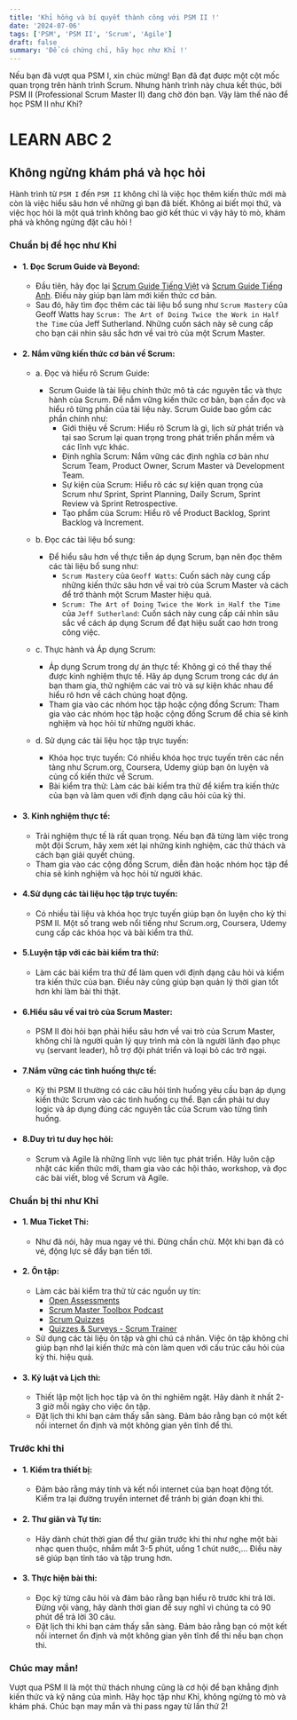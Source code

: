 ```yaml
---
title: 'Khỉ hồng và bí quyết thành công với PSM II !'
date: '2024-07-06'
tags: ['PSM', 'PSM II', 'Scrum', 'Agile']
draft: false
summary: 'Để có chứng chỉ, hãy học như Khỉ !'
---
```


Nếu bạn đã vượt qua PSM I, xin chúc mừng! Bạn đã đạt được một cột mốc quan trọng trên hành trình Scrum. Nhưng hành trình này chưa kết thúc, bởi PSM II (Professional Scrum Master II) đang chờ đón bạn. Vậy làm thế nào để học PSM II như Khỉ?
# LEARN ABC 2
## Không ngừng khám phá và học hỏi

Hành trình từ `PSM I` đến `PSM II` không chỉ là việc học thêm kiến thức mới mà còn là việc hiểu sâu hơn về những gì bạn đã biết. Không ai biết mọi thứ, và việc học hỏi là một quá trình không bao giờ kết thúc vì vậy hãy tò mò, khám phá và không ngừng đặt câu hỏi !


### Chuẩn bị để học như Khỉ 

- #### 1. Đọc Scrum Guide và Beyond:
  - Đầu tiên, hãy đọc lại [Scrum Guide Tiếng Việt](https://scrumguides.org/docs/scrumguide/v2020/2020-Scrum-Guide-Vietnamese.pdf) và [Scrum Guide Tiếng Anh](https://scrumguides.org/docs/scrumguide/v2020/2020-Scrum-Guide-US.pdf). Điều này giúp bạn làm mới kiến thức cơ bản.
  - Sau đó, hãy tìm đọc thêm các tài liệu bổ sung như `Scrum Mastery` của Geoff Watts hay `Scrum: The Art of Doing Twice the Work in Half the Time` của Jeff Sutherland. Những cuốn sách này sẽ cung cấp cho bạn cái nhìn sâu sắc hơn về vai trò của một Scrum Master.


- #### 2. Nắm vững kiến thức cơ bản về Scrum:
  - a. Đọc và hiểu rõ Scrum Guide:
    - Scrum Guide là tài liệu chính thức mô tả các nguyên tắc và thực hành của Scrum. Để nắm vững kiến thức cơ bản, bạn cần đọc và hiểu rõ từng phần của tài liệu này. Scrum Guide bao gồm các phần chính như:
      - Giới thiệu về Scrum: Hiểu rõ Scrum là gì, lịch sử phát triển và tại sao Scrum lại quan trọng trong phát triển phần mềm và các lĩnh vực khác.
      - Định nghĩa Scrum: Nắm vững các định nghĩa cơ bản như Scrum Team, Product Owner, Scrum Master và Development Team.
      - Sự kiện của Scrum: Hiểu rõ các sự kiện quan trọng của Scrum như Sprint, Sprint Planning, Daily Scrum, Sprint Review và Sprint Retrospective.
      - Tạo phẩm của Scrum: Hiểu rõ về Product Backlog, Sprint Backlog và Increment.

  - b. Đọc các tài liệu bổ sung:
      - Để hiểu sâu hơn về thực tiễn áp dụng Scrum, bạn nên đọc thêm các tài liệu bổ sung như:
        - `Scrum Mastery` của `Geoff Watts`: Cuốn sách này cung cấp những kiến thức sâu hơn về vai trò của Scrum Master và cách để trở thành một Scrum Master hiệu quả.
        - `Scrum: The Art of Doing Twice the Work in Half the Time` của `Jeff Sutherland`: Cuốn sách này cung cấp cái nhìn sâu sắc về cách áp dụng Scrum để đạt hiệu suất cao hơn trong công việc.

  - c. Thực hành và Áp dụng Scrum:
      - Áp dụng Scrum trong dự án thực tế: Không gì có thể thay thế được kinh nghiệm thực tế. Hãy áp dụng Scrum trong các dự án bạn tham gia, thử nghiệm các vai trò và sự kiện khác nhau để hiểu rõ hơn về cách chúng hoạt động.
      - Tham gia vào các nhóm học tập hoặc cộng đồng Scrum: Tham gia vào các nhóm học tập hoặc cộng đồng Scrum để chia sẻ kinh nghiệm và học hỏi từ những người khác.
  - d. Sử dụng các tài liệu học tập trực tuyến:
      - Khóa học trực tuyến: Có nhiều khóa học trực tuyến trên các nền tảng như Scrum.org, Coursera, Udemy giúp bạn ôn luyện và củng cố kiến thức về Scrum.
      - Bài kiểm tra thử: Làm các bài kiểm tra thử để kiểm tra kiến thức của bạn và làm quen với định dạng câu hỏi của kỳ thi.


- #### 3. Kinh nghiệm thực tế:
  - Trải nghiệm thực tế là rất quan trọng. Nếu bạn đã từng làm việc trong một đội Scrum, hãy xem xét lại những kinh nghiệm, các thử thách và cách bạn giải quyết chúng.
  - Tham gia vào các cộng đồng Scrum, diễn đàn hoặc nhóm học tập để chia sẻ kinh nghiệm và học hỏi từ người khác.


- #### 4.Sử dụng các tài liệu học tập trực tuyến:
  - Có nhiều tài liệu và khóa học trực tuyến giúp bạn ôn luyện cho kỳ thi PSM II. Một số trang web nổi tiếng như Scrum.org, Coursera, Udemy cung cấp các khóa học và bài kiểm tra thử.

- #### 5.Luyện tập với các bài kiểm tra thử:
  - Làm các bài kiểm tra thử để làm quen với định dạng câu hỏi và kiểm tra kiến thức của bạn. Điều này cũng giúp bạn quản lý thời gian tốt hơn khi làm bài thi thật.

- #### 6.Hiểu sâu về vai trò của Scrum Master:
  - PSM II đòi hỏi bạn phải hiểu sâu hơn về vai trò của Scrum Master, không chỉ là người quản lý quy trình mà còn là người lãnh đạo phục vụ (servant leader), hỗ trợ đội phát triển và loại bỏ các trở ngại.


- #### 7.Nắm vững các tình huống thực tế:
  - Kỳ thi PSM II thường có các câu hỏi tình huống yêu cầu bạn áp dụng kiến thức Scrum vào các tình huống cụ thể. Bạn cần phải tư duy logic và áp dụng đúng các nguyên tắc của Scrum vào từng tình huống.



- #### 8.Duy trì tư duy học hỏi:
  - Scrum và Agile là những lĩnh vực liên tục phát triển. Hãy luôn cập nhật các kiến thức mới, tham gia vào các hội thảo, workshop, và đọc các bài viết, blog về Scrum và Agile.


### Chuẩn bị thi như Khỉ


- #### 1. Mua Ticket Thi:

  - Như đã nói, hãy mua ngay vé thi. Đừng chần chừ. Một khi bạn đã có vé, động lực sẽ đẩy bạn tiến tới.


- #### 2. Ôn tập:
  - Làm các bài kiểm tra thử từ các nguồn uy tín:
      - [Open Assessments](https://www.scrum.org/open-assessments)
      - [Scrum Master Toolbox Podcast](https://scrum-master-toolbox.org/)
      - [Scrum Quizzes](https://mlapshin.com/index.php/scrum-quizzes/)
      - [Quizzes & Surveys - Scrum Trainer](https://www.scrumtrainer.co.uk/qsm_quiz/)
  - Sử dụng các tài liệu ôn tập và ghi chú cá nhân. Việc ôn tập không chỉ giúp bạn nhớ lại kiến thức mà còn làm quen với cấu trúc câu hỏi của kỳ thi.
hiệu quả.


- #### 3. Kỷ luật và Lịch thi:
  - Thiết lập một lịch học tập và ôn thi nghiêm ngặt. Hãy dành ít nhất 2-3 giờ mỗi ngày cho việc ôn tập.
  - Đặt lịch thi khi bạn cảm thấy sẵn sàng. Đảm bảo rằng bạn có một kết nối internet ổn định và một không gian yên tĩnh để thi.


### Trước khi thi


- #### 1. Kiểm tra thiết bị:

  - Đảm bảo rằng máy tính và kết nối internet của bạn hoạt động tốt. Kiểm tra lại đường truyền internet để tránh bị gián đoạn khi thi.


- #### 2. Thư giãn và Tự tin:
  - Hãy dành chút thời gian để thư giãn trước khi thi như nghe một bài nhạc quen thuộc, nhắm mắt 3-5 phút, uống 1 chút nước,... Điều này sẽ giúp bạn tỉnh táo và tập trung hơn.

- #### 3. Thực hiện bài thi:
  - Đọc kỹ từng câu hỏi và đảm bảo rằng bạn hiểu rõ trước khi trả lời. Đừng vội vàng, hãy dành thời gian để suy nghĩ vì chúng ta có 90 phút để trả lời 30 câu.
  - Đặt lịch thi khi bạn cảm thấy sẵn sàng. Đảm bảo rằng bạn có một kết nối internet ổn định và một không gian yên tĩnh để thi nếu bạn chọn thi.


### Chúc may mắn!

Vượt qua PSM II là một thử thách nhưng cũng là cơ hội để bạn khẳng định kiến thức và kỹ năng của mình. Hãy học tập như Khỉ, không ngừng tò mò và khám phá. Chúc bạn may mắn và thi pass ngay từ lần thứ 2!

